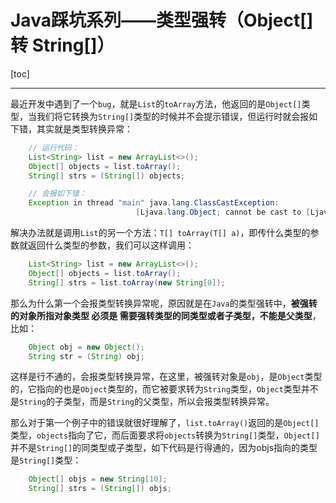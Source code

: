 # Java踩坑系列——类型强转（Object[] 转 String[]）

[toc]

---

最近开发中遇到了一个`bug`，就是`List`的`toArray`方法，他返回的是`Object[]`类型，当我们将它转换为`String[]`类型的时候并不会提示错误，但运行时就会报如下错，其实就是类型转换异常：

```java
    // 运行代码：
    List<String> list = new ArrayList<>();
    Object[] objects = list.toArray();
    String[] strs = (String[]) objects;

    // 会报如下错：
    Exception in thread "main" java.lang.ClassCastException: 
                            [Ljava.lang.Object; cannot be cast to [Ljava.lang.String;
```

解决办法就是调用`List`的另一个方法：`T[] toArray(T[] a)`，即传什么类型的参数就返回什么类型的参数，我们可以这样调用：

```java
    List<String> list = new ArrayList<>();
    Object[] objects = list.toArray();
    String[] strs = list.toArray(new String[0]);
```

那么为什么第一个会报类型转换异常呢，原因就是在`Java`的类型强转中，**被强转的对象所指对象类型 必须是 需要强转类型的同类型或者子类型，不能是父类型**，比如：

```java
    Object obj = new Object(); 
    String str = (String) obj;
```

这样是行不通的，会报类型转换异常，在这里，被强转对象是`obj`，是`Object`类型的，它指向的也是`Object`类型的，而它被要求转为`String`类型，`Object`类型并不是`String`的子类型，而是`String`的父类型，所以会报类型转换异常。

那么对于第一个例子中的错误就很好理解了，`list.toArray()`返回的是`Object[]`类型，`objects`指向了它，而后面要求将`objects`转换为`String[]`类型，`Object[]`并不是`String[]`的同类型或子类型，如下代码是行得通的，因为objs指向的类型是`String[]`类型：

```java
    Object[] objs = new String[10];
    String[] strs = (String[]) objs;
```
